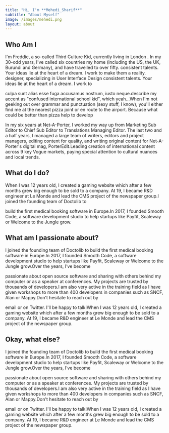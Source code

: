```yaml
---
title: "Hi, I'm **Mehedi_Sharif**"
subtitle: "About Myself"
image: /images/mehedi.png
layout: about
---
```


## Who Am I

I'm Freddie, a so-called Third Culture Kid, currently living in London . In my 30-odd years, I've called six countries my home (including the US, the UK, Burundi and Germany), and have travelled to over fifty.
consistent talents. Your ideas lie at the heart of a dream. I work to make them a reality. designer, specializing in User Interface Design consistent talents. Your ideas lie at the heart of a dream. I work to

culpa sunt alias esse fuga accusamus nostrum, iusto neque.describe
my accent as "confused international school kid", which yeah...When I'm not geeking out over grammar and punctuation (sexy stuff, I know), you'll either find me at the nearest pizza joint or en route to the airport. Because what could be better than pizza help to develop

In my six years at Net-A-Porter, I worked my way up from Marketing Sub Editor to Chief Sub Editor to Translations Managing Editor. The last two and a half years, I managed a large team of writers, editors and project managers, editing content for quality, and writing original content for Net-A-Porter's digital mag, PorterEdit.Leading creation
of international content across 9 key Vogue markets, paying special attention to cultural nuances and local trends. ​

## What do I do?

When I was 12 years old, I created a gaming website which after a few months grew big enough to be sold to a company. At 19, I became R&D engineer at Le Monde and lead the CMS project of the newspaper group.I joined the founding team of Doctolib to

build the first medical booking software in Europe.In 2017, I founded Smooth Code, a software development studio to help startups like Payfit, Scaleway or Welcome to the Jungle grow.

## What am I passionate about?

I joined the founding team of Doctolib to build the first medical booking software in Europe.In 2017, I founded Smooth Code, a software development studio to help startups like Payfit, Scaleway or Welcome to the Jungle grow.Over the years, I’ve become

passionate about open source software and sharing with others behind my computer or as a speaker at conferences. My projects are trusted by thousands of developers.I am also very active in the training field as I have given workshops to more than 400 developers in companies such as SNCF, Alan or Mappy.Don't hesitate to reach out by

email or on Twitter. I'll be happy to talk!When I was 12 years old, I created a gaming website which after a few months grew big enough to be sold to a company. At 19, I became R&D engineer at Le Monde and lead the CMS project of the newspaper group.

## Okay, what else?

I joined the founding team of Doctolib to build the first medical booking software in Europe.In 2017, I founded Smooth Code, a software development studio to help startups like Payfit, Scaleway or Welcome to the Jungle grow.Over the years, I’ve become

passionate about open source software and sharing with others behind my computer or as a speaker at conferences. My projects are trusted by thousands of developers.I am also very active in the training field as I have given workshops to more than 400 developers in companies such as SNCF, Alan or Mappy.Don't hesitate to reach out by

email or on Twitter. I'll be happy to talk!When I was 12 years old, I created a gaming website which after a few months grew big enough to be sold to a company. At 19, I became R&D engineer at Le Monde and lead the CMS project of the newspaper group.
